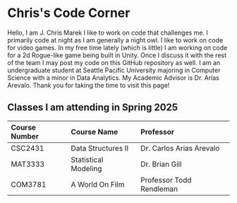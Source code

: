 # Chris's Code Corner
Hello, I am J. Chris Marek I like to work on code that challenges me. I primarily code at night as I am generally a night owl. I like to work on code for video games. In my free time lately (which is little) I am working on code for a 2d Rogue-like game being built in Unity. Once I discuss it with the rest of the team I may post my code on this GitHub repository as well. I am an undergraduate student at Seattle Pacific University majoring in Computer Science with a minor in Data Analytics. My Academic Advisor is Dr. Arias Arevalo. Thank you for taking the time to visit this page!
## Classes I am attending in Spring 2025

| Course Number | Course Name          | Professor                |
| :-------------|:---------------------|:-------------------------|
| CSC2431       | Data Structures II   | Dr. Carlos Arias Arevalo |
| MAT3333       | Statistical Modeling | Dr. Brian Gill           |
| COM3781       | A World On Film      | Professor Todd Rendleman | 
